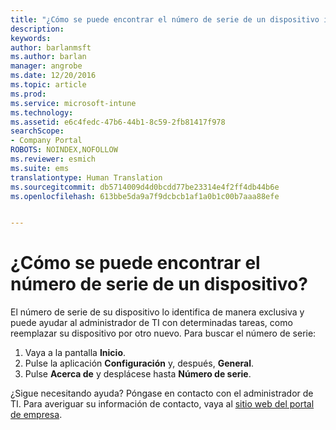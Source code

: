 ```yaml
---
title: "¿Cómo se puede encontrar el número de serie de un dispositivo iOS? | Microsoft Docs"
description: 
keywords: 
author: barlanmsft
ms.author: barlan
manager: angrobe
ms.date: 12/20/2016
ms.topic: article
ms.prod: 
ms.service: microsoft-intune
ms.technology: 
ms.assetid: e6c4fedc-47b6-44b1-8c59-2fb81417f978
searchScope:
- Company Portal
ROBOTS: NOINDEX,NOFOLLOW
ms.reviewer: esmich
ms.suite: ems
translationtype: Human Translation
ms.sourcegitcommit: db5714009d4d0bcdd77be23314e4f2ff4db44b6e
ms.openlocfilehash: 613bbe5da9a7f9dcbcb1af1a0b1c00b7aaa88efe


---
```


# <a name="how-do-i-find-the-serial-number-on-my-device"></a>¿Cómo se puede encontrar el número de serie de un dispositivo?

El número de serie de su dispositivo lo identifica de manera exclusiva y puede ayudar al administrador de TI con determinadas tareas, como reemplazar su dispositivo por otro nuevo. Para buscar el número de serie:

1. Vaya a la pantalla __Inicio__.
2. Pulse la aplicación __Configuración__ y, después, __General__.
3. Pulse __Acerca de__ y desplácese hasta __Número de serie__.

¿Sigue necesitando ayuda? Póngase en contacto con el administrador de TI. Para averiguar su información de contacto, vaya al [sitio web del portal de empresa](http://portal.manage.microsoft.com).



<!--HONumber=Dec16_HO3-->



